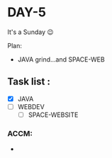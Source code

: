 # DAY-5
It's a Sunday 😉
<br>

Plan: 
 - JAVA grind...and SPACE-WEB

## Task list :

- [x] JAVA 
- [ ] WEBDEV 
  - [ ] SPACE-WEBSITE

### ACCM: 
- 